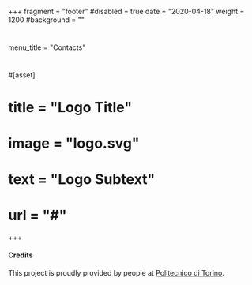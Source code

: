 +++
fragment = "footer"
#disabled = true
date = "2020-04-18"
weight = 1200
#background = ""
#
menu_title = "Contacts"
#
#[asset]
#  title = "Logo Title"
#  image = "logo.svg"
#  text = "Logo Subtext"
#  url = "#"
+++

#### Credits

This project is proudly provided by people at [Politecnico di Torino](http://www.polito.it).
